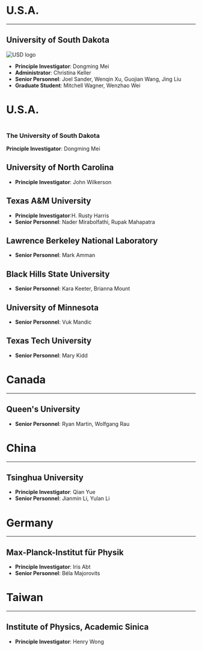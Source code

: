 ---
---
# U.S.A.
***
## University of South Dakota
![USD logo](https://upload.wikimedia.org/wikipedia/en/thumb/d/d9/University_of_South_Dakota_seal.png/175px-University_of_South_Dakota_seal.png)

- **Principle Investigator**: Dongming Mei
- **Administrator**: Christina Keller
- **Senior Personnel**: Joel Sander, Wenqin Xu, Guojian Wang, Jing Liu
- **Graduate Student**: Mitchell Wagner, Wenzhao Wei

<div class="container-fluid">
  <h1>U.S.A.</h1>
  <div class="row clearfix">
    <div class="col-md-4 col-sm-6">
    <a href="#"><img class="media-object" src="https://upload.wikimedia.org/wikipedia/en/thumb/d/d9/University_of_South_Dakota_seal.png/175px-University_of_South_Dakota_seal.png" alt=""></a>
    <h3>The University of South Dakota</h3>
    <p><b>Principle Investigator</b>: Dongming Mei </p>
    </div>
  </div>
</div>


## University of North Carolina


- **Principle Investigator**: John Wilkerson

## Texas A&M University

- **Principle Investigator**:H. Rusty Harris
- **Senior Personnel**: Nader Mirabolfathi, Rupak Mahapatra

##  Lawrence Berkeley National Laboratory


- **Senior Personnel**: Mark Amman

## Black Hills State University


- **Senior Personnel**: Kara Keeter, Brianna Mount

## University of Minnesota 


- **Senior Personnel**: Vuk Mandic

## Texas Tech University


- **Senior Personnel**: Mary Kidd

# Canada
***
## Queen's University


- **Senior Personnel**: Ryan Martin, Wolfgang Rau

# China
***
## Tsinghua University


- **Principle Investigator**: Qian Yue
- **Senior Personnel**: Jianmin Li, Yulan Li

# Germany
***
## Max-Planck-Institut für Physik


- **Principle Investigator**: Iris Abt
- **Senior Personnel**: Béla Majorovits

# Taiwan
***
## Institute of Physics, Academic Sinica


- **Principle Investigator**: Henry Wong
